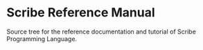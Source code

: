# Scribe Reference Manual

Source tree for the reference documentation and tutorial of Scribe Programming Language.

